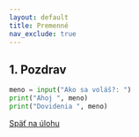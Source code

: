 ```yaml
---
layout: default
title: Premenné
nav_exclude: true
---
```


## 1. Pozdrav

```python
meno = input("Ako sa voláš?: ")
print("Ahoj ", meno)
print("Dovidenia ", meno)
```

[Späť na úlohu](/coding/beginner/1-chapter/1.html)
